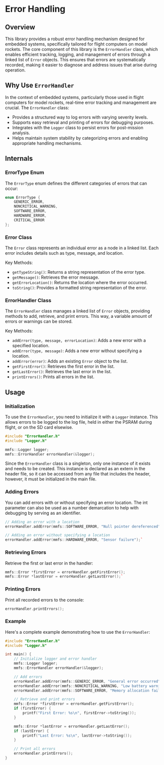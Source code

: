 # Error Handling

## Overview

This library provides a robust error handling mechanism designed for embedded systems, specifically tailored for flight computers on model rockets. The core component of this library is the `ErrorHandler` class, which enables efficient tracking, logging, and management of errors through a linked list of `Error` objects. This ensures that errors are systematically recorded, making it easier to diagnose and address issues that arise during operation.

## Why Use `ErrorHandler`

In the context of embedded systems, particularly those used in flight computers for model rockets, real-time error tracking and management are crucial. The `ErrorHandler` class:

-   Provides a structured way to log errors with varying severity levels.
-   Supports easy retrieval and printing of errors for debugging purposes.
-   Integrates with the `Logger` class to persist errors for post-mission analysis.
-   Helps maintain system stability by categorizing errors and enabling appropriate handling mechanisms.

## Internals

### ErrorType Enum

The `ErrorType` enum defines the different categories of errors that can occur:
```cpp
enum ErrorType {
    GENERIC_ERROR,
    NONCRITICAL_WARNING,
    SOFTWARE_ERROR,
    HARDWARE_ERROR,
    CRITICAL_ERROR
};
```
### Error Class

The `Error` class represents an individual error as a node in a linked list. Each error includes details such as type, message, and location.

Key Methods:

-   `getTypeString()`: Returns a string representation of the error type.
-   `getMessage()`: Retrieves the error message.
-   `getErrorLocation()`: Returns the location where the error occurred.
-   `toString()`: Provides a formatted string representation of the error.

### ErrorHandler Class

The `ErrorHandler` class manages a linked list of `Error` objects, providing methods to add, retrieve, and print errors. This way, a variable amount of errors or warnings can be stored.

Key Methods:

-   `addError(type, message, errorLocation)`: Adds a new error with a specified location.
-   `addError(type, message)`: Adds a new error without specifying a location.
-   `addError(error)`: Adds an existing `Error` object to the list.
-   `getFirstError()`: Retrieves the first error in the list.
-   `getLastError()`: Retrieves the last error in the list.
-   `printErrors()`: Prints all errors in the list.

## Usage

### Initialization

To use the `ErrorHandler`, you need to initialize it with a `Logger` instance. This allows errors to be logged to the log file, held in either the PSRAM during flight, or on the SD card elsewise.

```cpp
#include "ErrorHandler.h"
#include "Logger.h"

mmfs::Logger logger;
mmfs::ErrorHandler errorHandler(&logger);
```

Since the `ErrorHandler` class is a singleton, only one instance of it exists and needs to be created. This instance is declared as an extern in the header file, so it can be accessed from any file that includes the header, however, it must be initialized in the main file.

### Adding Errors

You can add errors with or without specifying an error location. The int parameter can also be used as a number demarcation to help with debugging by serving as an identifier.
```cpp
// Adding an error with a location
errorHandler.addError(mmfs::SOFTWARE_ERROR, "Null pointer dereferenced", 42);

// Adding an error without specifying a location
errorHandler.addError(mmfs::HARDWARE_ERROR, "Sensor failure");` 
```

### Retrieving Errors

Retrieve the first or last error in the handler:
```cpp
mmfs::Error *firstError = errorHandler.getFirstError();
mmfs::Error *lastError = errorHandler.getLastError();` 
```
### Printing Errors

Print all recorded errors to the console:
```cpp
errorHandler.printErrors();
``` 

### Example

Here's a complete example demonstrating how to use the `ErrorHandler`:

```cpp
#include "ErrorHandler.h"
#include "Logger.h"

int main() {
    // Initialize logger and error handler
    mmfs::Logger logger;
    mmfs::ErrorHandler errorHandler(&logger);

    // Add errors
    errorHandler.addError(mmfs::GENERIC_ERROR, "General error occurred", 101);
    errorHandler.addError(mmfs::NONCRITICAL_WARNING, "Low battery warning");
    errorHandler.addError(mmfs::SOFTWARE_ERROR, "Memory allocation failure", 202);

    // Retrieve and print errors
    mmfs::Error *firstError = errorHandler.getFirstError();
    if (firstError) {
        printf("First Error: %s\n", firstError->toString());
    }

    mmfs::Error *lastError = errorHandler.getLastError();
    if (lastError) {
        printf("Last Error: %s\n", lastError->toString());
    }

    // Print all errors
    errorHandler.printErrors();
}
```
